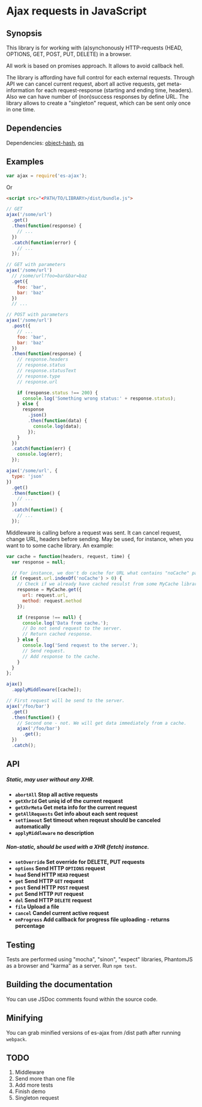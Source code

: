 
# Ajax requests in JavaScript

## Synopsis

This library is for working with (a)synchonously HTTP-requests (HEAD, OPTIONS, GET, POST, PUT, DELETE) in a browser.

All work is based on promises approach. It allows to avoid callback hell.

The library is affording have full control for each external requests. Through API we can cancel current request, abort all active requests, get meta-information for each request-response (starting and ending time, headers). Also we can have number of (non)success responses by define URL. The library allows to create a "singleton" request, which can be sent only once in one time.

## Dependencies

Dependencies: [object-hash](https://www.npmjs.com/package/object-hash), [qs](https://www.npmjs.com/package/qs)

## Examples

```javascript
var ajax = require('es-ajax');
```
Or
```html
<script src="<PATH/TO/LIBRARY>/dist/bundle.js">
```

```js
// GET
ajax('/some/url')
  .get()
  .then(function(response) {
    // ...
  })
  .catch(function(error) {
    // ...
  });

// GET with parameters
ajax('/some/url')
  // /some/url?foo=bar&bar=baz
  .get({
    foo: 'bar',
    bar: 'baz'
  })
  // ...

// POST with parameters
ajax('/some/url')
  .post({
    // ...
    foo: 'bar',
    bar: 'baz'
  })
  .then(function(response) {
    // response.headers
    // response.status
    // response.statusText
    // response.type
    // response.url

    if (response.status !== 200) {
      console.log('Something wrong status:' + response.status);
    } else {
      response
        .json()
        .then(function(data) {
          console.log(data);
        });
    }
  })
  .catch(function(err) {
    console.log(err);
  });
```

```js
ajax('/some/url', {
  type: 'json'
})
  .get()
  .then(function() {
    // ...
  })
  .catch(function() {
    // ...
  });
```

Middleware is calling before a request was sent. It can cancel request, change URL, headers before sending.
May be used, for instance, when you want to to some cache library. An example:
```js
var cache = function(headers, request, time) {
  var response = null;

  // For instance, we don't do cache for URL what contains "noCache" parameter.
  if (request.url.indexOf('noCache') > 0) {
    // Check if we already have cached resulst from some MyCache library.
    response = MyCache.get({
      url: request.url,
      method: request.method
    });

    if (response !== null) {
      console.log('Data from cache.');
      // Do not send request to the server.
      // Return cached response.
    } else {
      console.log('Send request to the server.');
      // Send request.
      // Add response to the cache.
    }
  }
};

ajax()
  .applyMiddleware([cache]);

// First request will be send to the server.
ajax('/foo/bar')
  .get()
  .then(function() {
    // Second one - not. We will get data immediately from a cache.
    ajax('/foo/bar')
      .get();    
  })
  .catch();
```

## API

##### Static, may user without any XHR.
- **<code>abortAll</code> Stop all active requests**
- **<code>getXhrId</code> Get uniq id of the current request**
- **<code>getXhrMeta</code> Get meta info for the current request**
- **<code>getAllRequests</code> Get info about each sent request**
- **<code>setTimeout</code> Set timeout when reqeust should be canceled automatically**
- **<code>applyMiddleware</code> no description**

##### Non-static, should be used with a XHR (fetch) instance.
- **<code>setOverride</code> Set override for DELETE, PUT requests**
- **<code>options</code> Send HTTP `OPTIONS` request**
- **<code>head</code> Send HTTP `HEAD` request**
- **<code>get</code> Send HTTP `GET` request**
- **<code>post</code> Send HTTP `POST` request**
- **<code>put</code> Send HTTP `PUT` request**
- **<code>del</code> Send HTTP `DELETE` request**
- **<code>file</code> Upload a file**
- **<code>cancel</code> Candel current active request**
- **<code>onProgress</code> Add callback for progress file uploading - returns percentage**

## Testing

Tests are performed using "mocha", "sinon", "expect" libraries, PhantomJS as a browser and "karma" as a server. Run `npm test`.

## Building the documentation

You can use JSDoc comments found within the source code.

## Minifying

You can grab minified versions of es-ajax from /dist path after running `webpack`.

## TODO

1. Middleware
2. Send more than one file
3. Add more tests
4. Finish demo
5. Singleton request
